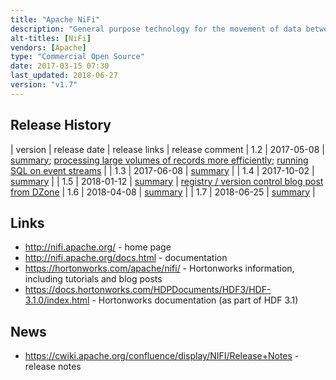 ```yaml
---
title: "Apache NiFi"
description: "General purpose technology for the movement of data between systems, including the ingestion of data into an analytical platform. Based on directed acyclic graph of Processors and Connections, with the unit of work being a FlowFile (a blob of data plus a set of key/value pair attributes).  Supports guaranteed delivery of FlowFiles, with NiFi resiliently storing state (by default to a local write ahead log) and data blobs (by default a set of local partitions on disk), with all transformation logic executed via a thread pool within the NiFi instance (with the option to deploy multiple NiFi instances as a cluster). All flows are configured in a graphical user interface, which is also used for management and operations (starting/stopping individual Processors and viewing real time statuses, statistics and other information).  Also supports data provenance (reporting on the processing events and lineage of individual FlowFiles), scheduling of Processor execution (based on periodic execution timers or cron specifications), multi-threaded Processor execution, configuration of Processor batch sizes (to enable low latency or high throughput), prioritised queues within Connections (allowing FlowFiles to be processed based on their age or a priority attribute as an alternative to FIFO), back pressure (based on counts or data volume against individual Connections) and pressure release (automatic discarding of FlowFiles based on their age), the ability to stream data to and from other NiFi instances and other streaming technologies, the ability to import and export flows as XML (flow templates), an expression language for setting Processor configuration and populating FlowFile attributes, Controller Services to provide shared services to processors (e.g. access to credentials, shared state), Reporting Tasks to output status and statistics information and a user security model.  Extensible through the addition of custom Processors, Controller Services, Reporting Tasks and Prioritizers, and integrates with Apache Ranger and Apache Ambari. Originally developed at the NSA as \"Niagara Files\", before being donated to the Apache Foundation in November 2014, graduating in July 2015. Java based, with development lead by Hortonworks after their aquisition of Onyara (which was set up by original NiFi developers to provide commercial support and services)."
alt-titles: [NiFi]
vendors: [Apache]
type: "Commercial Open Source"
date: 2017-03-15 07:30
last_updated: 2018-06-27
version: "v1.7"
---
```

## Release History

| version | release date | release links | release comment
| 1.2 | 2017-05-08 | [summary](https://cwiki.apache.org/confluence/display/NIFI/Release+Notes#ReleaseNotes-Version1.2.0); [processing large volumes of records more efficiently](https://blogs.apache.org/nifi/entry/record-oriented-data-with-nifi); [running SQL on event streams](https://blogs.apache.org/nifi/entry/real-time-sql-on-event) |
| 1.3 | 2017-06-08 | [summary](https://cwiki.apache.org/confluence/display/NIFI/Release+Notes#ReleaseNotes-Version1.3.0) |
| 1.4 | 2017-10-02 | [summary](https://cwiki.apache.org/confluence/display/NIFI/Release+Notes#ReleaseNotes-Version1.4.0) |
| 1.5 | 2018-01-12 | [summary](https://cwiki.apache.org/confluence/display/NIFI/Release+Notes#ReleaseNotes-Version1.5.0) | [registry / version control blog post from DZone](https://dzone.com/articles/new-features-in-apache-nifi-15-apache-nifi-registr)
| 1.6 | 2018-04-08 | [summary](https://cwiki.apache.org/confluence/display/NIFI/Release+Notes#ReleaseNotes-Version1.6.0) |
| 1.7 | 2018-06-25 | [summary](https://cwiki.apache.org/confluence/display/NIFI/Release+Notes#ReleaseNotes-Version1.7.0) |

## Links

* <http://nifi.apache.org/> - home page
* <http://nifi.apache.org/docs.html> - documentation
* <https://hortonworks.com/apache/nifi/> - Hortonworks information, including tutorials and blog posts
* <https://docs.hortonworks.com/HDPDocuments/HDF3/HDF-3.1.0/index.html> - Hortonworks documentation (as part of HDF 3.1)

## News

* <https://cwiki.apache.org/confluence/display/NIFI/Release+Notes> - release notes